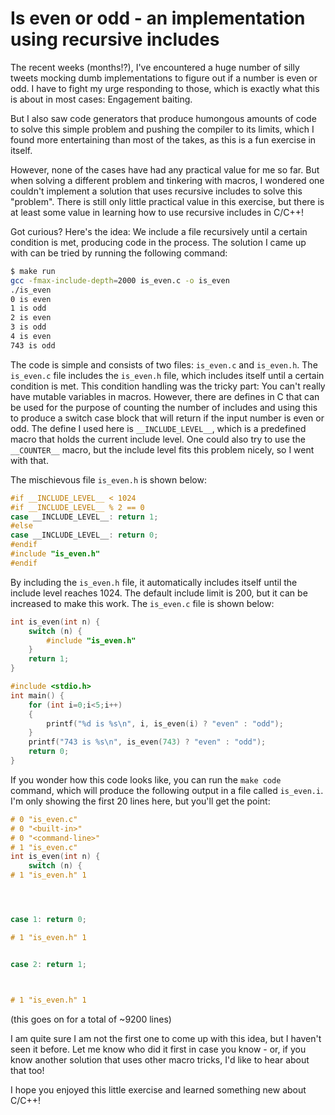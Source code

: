 # Is even or odd - an implementation using recursive includes

The recent weeks (months!?), I've encountered a huge number of silly tweets mocking dumb implementations to figure out if a number is even or odd. I have to fight my urge responding to those, which is exactly what this is about in most cases: Engagement baiting. 

But I also saw code generators that produce humongous amounts of code to solve this simple problem and pushing the compiler to its limits, which I found more entertaining than most of the takes, as this is a fun exercise in itself.

However, none of the cases have had any practical value for me so far. But when solving a different problem and tinkering with macros, I wondered one couldn't implement a solution that uses recursive includes to solve this "problem". There is still only little practical value in this exercise, but there is at least some value in learning how to use recursive includes in C/C++!

Got curious? Here's the idea: We include a file recursively until a certain condition is met, producing code in the process. The solution I came up with can be tried by running the following command:

```bash
$ make run
gcc -fmax-include-depth=2000 is_even.c -o is_even
./is_even
0 is even
1 is odd
2 is even
3 is odd
4 is even
743 is odd
```

The code is simple and consists of two files: `is_even.c` and `is_even.h`. The `is_even.c` file includes the `is_even.h` file, which includes itself until a certain condition is met. This condition handling was the tricky part: You can't really have mutable variables in macros. However, there are defines in C that can be used for the purpose of counting the number of includes and using this to produce a switch case block that will return if the input number is even or odd. The define I used here is `__INCLUDE_LEVEL__`, which is a predefined macro that holds the current include level. One could also try to use the `__COUNTER__` macro, but the include level fits this problem nicely, so I went with that.

The mischievous file `is_even.h` is shown below:

```c
#if __INCLUDE_LEVEL__ < 1024
#if __INCLUDE_LEVEL__ % 2 == 0
case __INCLUDE_LEVEL__: return 1;
#else
case __INCLUDE_LEVEL__: return 0;
#endif
#include "is_even.h"
#endif
```

By including the `is_even.h` file, it automatically includes itself until the include level reaches 1024. The default include limit is 200, but it can be increased to make this work. The `is_even.c` file is shown below:

```c
int is_even(int n) {
    switch (n) {
        #include "is_even.h"
    }
    return 1;
}

#include <stdio.h>
int main() {
    for (int i=0;i<5;i++)
    {
        printf("%d is %s\n", i, is_even(i) ? "even" : "odd");
    }
    printf("743 is %s\n", is_even(743) ? "even" : "odd");
    return 0;
}
```

If you wonder how this code looks like, you can run the `make code` command, which will produce the following output in a file called `is_even.i`. I'm only showing the first 20 lines here, but you'll get the point:

```c	
# 0 "is_even.c"
# 0 "<built-in>"
# 0 "<command-line>"
# 1 "is_even.c"
int is_even(int n) {
    switch (n) {
# 1 "is_even.h" 1




case 1: return 0;

# 1 "is_even.h" 1


case 2: return 1;



# 1 "is_even.h" 1
```

(this goes on for a total of ~9200 lines)

I am quite sure I am not the first one to come up with this idea, but I haven't seen it before. Let me know who did it first in case you know - or, if you know another solution that uses other macro tricks, I'd like to hear about that too! 

I hope you enjoyed this little exercise and learned something new about C/C++!